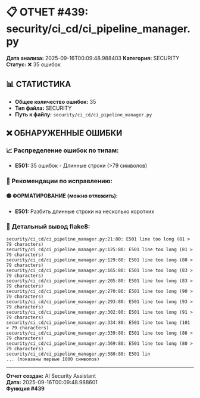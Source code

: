 # 📋 ОТЧЕТ #439: security/ci_cd/ci_pipeline_manager.py

**Дата анализа:** 2025-09-16T00:09:48.988403
**Категория:** SECURITY
**Статус:** ❌ 35 ошибок

## 📊 СТАТИСТИКА

- **Общее количество ошибок:** 35
- **Тип файла:** SECURITY
- **Путь к файлу:** `security/ci_cd/ci_pipeline_manager.py`

## ❌ ОБНАРУЖЕННЫЕ ОШИБКИ

### 📈 Распределение ошибок по типам:

- **E501:** 35 ошибок - Длинные строки (>79 символов)

### 🎯 Рекомендации по исправлению:

#### 🟢 ФОРМАТИРОВАНИЕ (можно отложить):
- **E501:** Разбить длинные строки на несколько коротких

### 📝 Детальный вывод flake8:

```
security/ci_cd/ci_pipeline_manager.py:21:80: E501 line too long (81 > 79 characters)
security/ci_cd/ci_pipeline_manager.py:125:80: E501 line too long (81 > 79 characters)
security/ci_cd/ci_pipeline_manager.py:129:80: E501 line too long (80 > 79 characters)
security/ci_cd/ci_pipeline_manager.py:165:80: E501 line too long (83 > 79 characters)
security/ci_cd/ci_pipeline_manager.py:205:80: E501 line too long (83 > 79 characters)
security/ci_cd/ci_pipeline_manager.py:270:80: E501 line too long (90 > 79 characters)
security/ci_cd/ci_pipeline_manager.py:293:80: E501 line too long (93 > 79 characters)
security/ci_cd/ci_pipeline_manager.py:302:80: E501 line too long (91 > 79 characters)
security/ci_cd/ci_pipeline_manager.py:334:80: E501 line too long (101 > 79 characters)
security/ci_cd/ci_pipeline_manager.py:339:80: E501 line too long (86 > 79 characters)
security/ci_cd/ci_pipeline_manager.py:369:80: E501 line too long (80 > 79 characters)
security/ci_cd/ci_pipeline_manager.py:380:80: E501 lin
... (показаны первые 1000 символов)
```

---
**Отчет создан:** AI Security Assistant  
**Дата:** 2025-09-16T00:09:48.988601  
**Функция #439**
